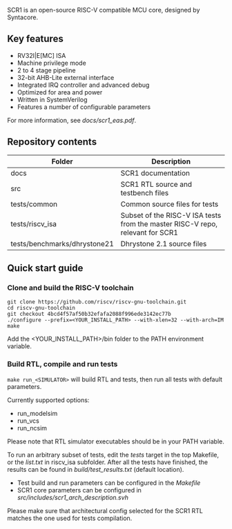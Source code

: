 SCR1 is an open-source RISC-V compatible MCU core, designed by Syntacore.

## Key features
* RV32I|E[MC] ISA
* Machine privilege mode
* 2 to 4 stage pipeline
* 32-bit AHB-Lite external interface
* Integrated IRQ controller and advanced debug
* Optimized for area and power
* Written in SystemVerilog
* Features a number of configurable parameters

For more information, see *docs/scr1_eas.pdf*.

## Repository contents
Folder | Description
------ | -----------
docs                         | SCR1 documentation
src                          | SCR1 RTL source and testbench files
tests/common                 | Common source files for tests
tests/riscv_isa              | Subset of the RISC-V ISA tests from the master RISC-V repo, relevant for SCR1
tests/benchmarks/dhrystone21 | Dhrystone 2.1 source files

## Quick start guide

### Clone and build the RISC-V toolchain

    git clone https://github.com/riscv/riscv-gnu-toolchain.git
    cd riscv-gnu-toolchain
    git checkout 4bcd4f57af50b32efafa2088f996ede3142ec77b
    ./configure --prefix=<YOUR_INSTALL_PATH> --with-xlen=32 --with-arch=IM
    make

Add the <YOUR_INSTALL_PATH>/bin folder to the PATH environment variable.


### Build RTL, compile and run tests
`make run_<SIMULATOR>` will build RTL and tests, then run all tests with default parameters.

Currently supported options:
* run_modelsim
* run_vcs
* run_ncsim

Please note that RTL simulator executables should be in your PATH variable.

To run an arbitrary subset of tests, edit the *tests* target in the top Makefile, or the *list.txt* in riscv_isa subfolder.
After all the tests have finished, the results can be found in *build/test_results.txt* (default location).

* Test build and run parameters can be configured in the *Makefile*
* SCR1 core parameters can be configured in *src/includes/scr1_arch_description.svh*

Please make sure that architectural config selected for the SCR1 RTL matches the one used for tests compilation.
